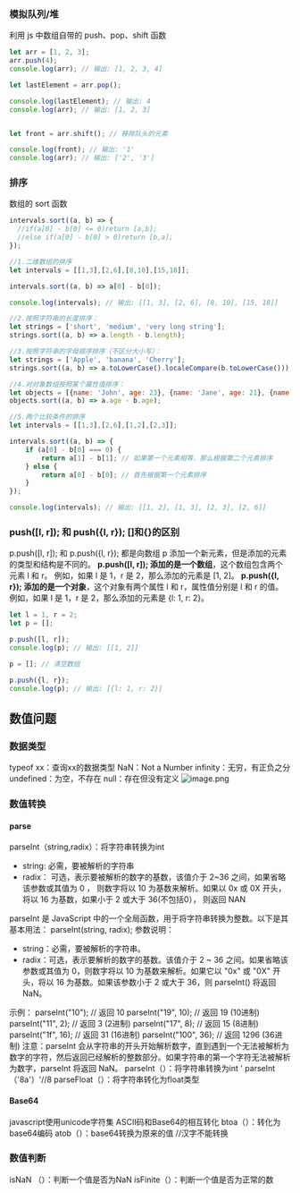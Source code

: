 ### 模拟队列/堆
利用 js 中数组自带的 push、pop、shift 函数
```javascript
let arr = [1, 2, 3];
arr.push(4);
console.log(arr); // 输出: [1, 2, 3, 4]

let lastElement = arr.pop();

console.log(lastElement); // 输出: 4
console.log(arr); // 输出: [1, 2, 3]


let front = arr.shift(); // 移除队头的元素

console.log(front); // 输出: '1'
console.log(arr); // 输出: ['2', '3']

```
### 排序
数组的 sort 函数
```javascript
intervals.sort((a, b) => {
  //if(a[0] - b[0] <= 0)return [a,b];
  //else if(a[0] - b[0] > 0)return [b,a];
});

//1.二维数组的排序
let intervals = [[1,3],[2,6],[8,10],[15,18]];

intervals.sort((a, b) => a[0] - b[0]);

console.log(intervals); // 输出: [[1, 3], [2, 6], [8, 10], [15, 18]]

//2.按照字符串的长度排序：
let strings = ['short', 'medium', 'very long string'];
strings.sort((a, b) => a.length - b.length);

//3.按照字符串的字母顺序排序（不区分大小写）：
let strings = ['Apple', 'banana', 'Cherry'];
strings.sort((a, b) => a.toLowerCase().localeCompare(b.toLowerCase()));

//4.对对象数组按照某个属性值排序：
let objects = [{name: 'John', age: 23}, {name: 'Jane', age: 21}, {name: 'Oliver', age: 25}];
objects.sort((a, b) => a.age - b.age);

//5.两个比较条件的排序
let intervals = [[1,3],[2,6],[1,2],[2,3]];

intervals.sort((a, b) => {
    if (a[0] - b[0] === 0) {
        return a[1] - b[1]; // 如果第一个元素相等，那么根据第二个元素排序
    } else {
        return a[0] - b[0]; // 首先根据第一个元素排序
    }
});

console.log(intervals); // 输出: [[1, 2], [1, 3], [2, 3], [2, 6]]
```

### push([l, r]); 和 push({l, r}); []和{}的区别
p.push([l, r]); 和 p.push({l, r}); 都是向数组 p 添加一个新元素，但是添加的元素的类型和结构是不同的。
**p.push([l, r]); 添加的是一个数组**，这个数组包含两个元素 l 和 r。
例如，如果 l 是 1，r 是 2，那么添加的元素是 [1, 2]。
**p.push({l, r}); 添加的是一个对象**，这个对象有两个属性 l 和 r，属性值分别是 l 和 r 的值。例如，如果 l 是 1，r 是 2，那么添加的元素是 {l: 1, r: 2}。
```javascript
let l = 1, r = 2;
let p = [];

p.push([l, r]);
console.log(p); // 输出: [[1, 2]]

p = []; // 清空数组

p.push({l, r});
console.log(p); // 输出: [{l: 1, r: 2}]
```
## 数值问题
### 数据类型
typeof xx：查询xx的数据类型
NaN：Not a Number
infinity：无穷，有正负之分
undefined：为空，不存在
null：存在但没有定义
![image.png](https://cdn.nlark.com/yuque/0/2023/png/39218847/1699515252936-e20a0965-0da4-44ff-b9ac-af4f854db122.png#averageHue=%23d1cfc7&clientId=u9b696ebf-c52b-4&from=paste&height=336&id=uc27b9230&originHeight=605&originWidth=905&originalType=binary&ratio=1.7999999523162842&rotation=0&showTitle=false&size=306905&status=done&style=none&taskId=ub8aa9aaf-070b-40de-972f-df7bb291483&title=&width=502.7777910968407)
### 数值转换
#### parse
parseInt（string,radix）：将字符串转换为int

- string: 必需，要被解析的字符串
- radix： 可选，表示要被解析的数字的基数，该值介于 2~36 之间，如果省略该参数或其值为 0 ， 则数字将以 10 为基数来解析。如果以 0x 或 0X 开头，将以 16 为基数，如果小于 2 或大于 36(不包括0）， 则返回 NAN 

parseInt 是 JavaScript 中的一个全局函数，用于将字符串转换为整数。以下是其基本用法：
parseInt(string, radix);
参数说明：

- string：必需，要被解析的字符串。
- radix：可选，表示要解析的数字的基数。该值介于 2 ~ 36 之间。如果省略该参数或其值为 0，则数字将以 10 为基数来解析。如果它以 "0x" 或 "0X" 开头，将以 16 为基数。如果该参数小于 2 或大于 36，则 parseInt() 将返回 NaN。

示例：
parseInt("10");       // 返回 10
parseInt("19", 10);   // 返回 19 (10进制)
parseInt("11", 2);    // 返回 3  (2进制)
parseInt("17", 8);    // 返回 15 (8进制)
parseInt("1f", 16);   // 返回 31 (16进制)
parseInt("100", 36);  // 返回 1296 (36进制)
注意：parseInt 会从字符串的开头开始解析数字，直到遇到一个无法被解析为数字的字符，然后返回已经解析的整数部分。如果字符串的第一个字符无法被解析为数字，parseInt 将返回 NaN。
parseInt（）：将字符串转换为int
' parseInt（'8a'）'//8
parseFloat（）：将字符串转化为float类型
#### Base64
javascript使用unicode字符集
ASCII码和Base64的相互转化
btoa（）：转化为base64编码
atob（）：base64转换为原来的值
//汉字不能转换
### 数值判断
isNaN （）：判断一个值是否为NaN
isFinite（）：判断一个值是否为正常的数
